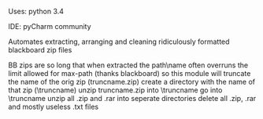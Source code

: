 Uses: python 3.4

IDE:  pyCharm community

Automates extracting, arranging and cleaning ridiculously formatted blackboard zip files

BB zips are so long that when extracted the path\name often overruns the limit allowed for max-path (thanks blackboard)
so this module will truncate the name of the orig zip (truncname.zip)
create a directory with the name of that zip (\truncname)
unzip truncname.zip into \truncname
go into \truncname
unzip all .zip and .rar into seperate directories
delete all .zip, .rar and mostly useless .txt files
